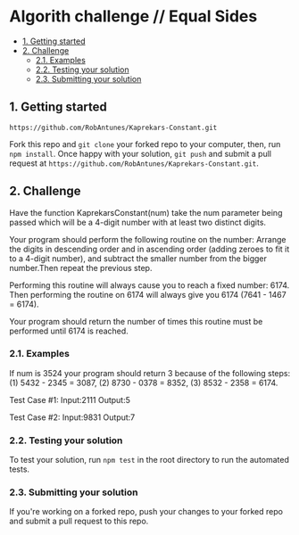 # Algorith challenge // Equal Sides

- [1. Getting started](#1-getting-started)
- [2. Challenge](#2-challenge)
  - [2.1. Examples](#21-examples)
  - [2.2. Testing your solution](#22-testing-your-solution)
  - [2.3. Submitting your solution](#23-submitting-your-solution)

## 1. Getting started
`https://github.com/RobAntunes/Kaprekars-Constant.git`

Fork this repo and `git clone` your forked repo to your computer, then, run `npm install`. Once happy with your solution, `git push` and submit a pull request at `https://github.com/RobAntunes/Kaprekars-Constant.git`.

## 2. Challenge
Have the function KaprekarsConstant(num) take the num parameter being passed which will be a 4-digit number with at least two distinct digits.

Your program should perform the following routine on the number: Arrange the digits in descending order and in ascending order (adding zeroes to fit it to a 4-digit number), and subtract the smaller number from the bigger number.Then repeat the previous step.

Performing this routine will always cause you to reach a fixed number: 6174. Then performing the routine on 6174 will always give you 6174 (7641 - 1467 = 6174).

Your program should return the number of times this routine must be performed until 6174 is reached. 

### 2.1. Examples

If num is 3524 your program should return 3 because of the following steps: (1) 5432 - 2345 = 3087, (2) 8730 - 0378 = 8352, (3) 8532 - 2358 = 6174.

Test Case #1:
Input:2111
Output:5

Test Case #2:
Input:9831
Output:7

### 2.2. Testing your solution
To test your solution, run `npm test` in the root directory to run the automated tests.

### 2.3. Submitting your solution

If you're working on a forked repo, push your changes to your forked repo and submit a pull request to this repo.